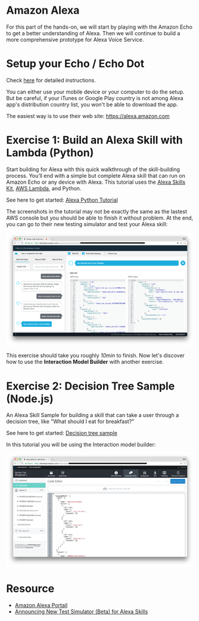 Amazon Alexa
============

For this part of the hands-on, we will start by playing with the Amazon Echo to
get a better understanding of Alexa. Then we will continue to build a more comprehensive
prototype for Alexa Voice Service.

# Setup your Echo / Echo Dot

Check [here](https://www.amazon.com/gp/help/customer/display.html?nodeId=201994280)
for detailed instructions. 

You can either use your mobile device or your computer to do the setup. But be
careful, if your iTunes or Google Play country is not among Alexa app's distribution
country list, you won't be able to download the app.

The easiest way is to use their web site: https://alexa.amazon.com

# Exercise 1: Build an Alexa Skill with Lambda (Python)

Start building for Alexa with this quick walkthrough of the skill-building process. 
You’ll end with a simple but complete Alexa skill that can run on Amazon Echo or 
any device with Alexa. This tutorial uses the [Alexa Skills Kit](https://developer.amazon.com/alexa-skills-kit), 
[AWS Lambda](https://aws.amazon.com/lambda/), and Python.

See here to get started: [Alexa Python Tutorial](https://developer.amazon.com/alexa-skills-kit/alexa-skill-quick-start-tutorial)

The screenshots in the tutorial may not be exactly the same as the lastest AWS
console but you should be able to finish it without problem. At the end, you can
go to their new testing simulator and test your Alexa skill:

![alexa-testing-simulator](screenshots/alexa-testing-simulator.png)

This exercise should take you roughly *10min* to finish. Now let's discover how
to use the **Interaction Model Builder** with another exercise.

# Exercise 2: Decision Tree Sample (Node.js)

An Alexa Skill Sample for building a skill that can take a user through a decision 
tree, like "What should I eat for breakfast?"

See here to get started: [Decision tree sample](https://github.com/alexa/skill-sample-nodejs-decision-tree)

In this tutorial you will be using the Interaction model builder:

![interaction-model-builder](screenshots/alexa-interaction-model-builder.png)

# Resource

- [Amazon Alexa Portail](https://developer.amazon.com/alexa)
- [Announcing New Test Simulator (Beta) for Alexa Skills](https://developer.amazon.com/blogs/alexa/post/577069bd-d9f9-439a-b4bf-3b0495e3d24b/announcing-new-test-simulator-beta-for-alexa-skills)